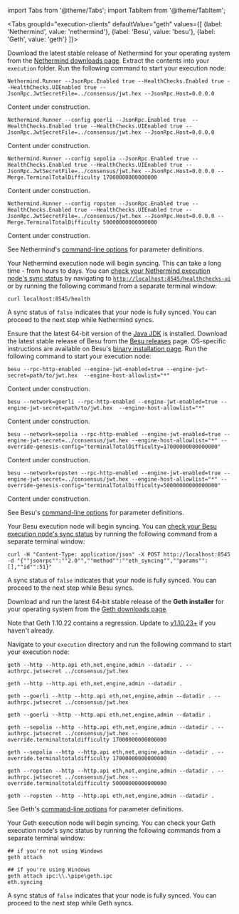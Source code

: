 import Tabs from '@theme/Tabs';
import TabItem from '@theme/TabItem';

<Tabs groupId="execution-clients" defaultValue="geth" values={[
{label: 'Nethermind', value: 'nethermind'},
{label: 'Besu', value: 'besu'},
{label: 'Geth', value: 'geth'}
]}>
  <TabItem value="nethermind">
   <p class='hidden-in-jwt-guide'>Download the latest stable release of Nethermind for your operating system from the <a href='https://downloads.nethermind.io/'>Nethermind downloads page</a>. Extract the contents into your <code>execution</code> folder. Run the following command to start your execution node:</p>
    <Tabs groupId="network" defaultValue="mainnet" values={[
        {label: 'Mainnet', value: 'mainnet'},
        {label: 'Goerli-Prater', value: 'goerli-prater'},
        {label: 'Sepolia', value: 'sepolia'},
        {label: 'Ropsten', value: 'ropsten'}
    ]}>
      <TabItem value="mainnet">
        <Tabs className='tabs-hidden-in-jwt-guide' groupId="protocol" defaultValue="jwt" values={[
            {label: 'JWT', value: 'jwt'},
            {label: 'IPC', value: 'ipc'}
            ]}>
                <TabItem value="jwt"><pre><code>Nethermind.Runner --JsonRpc.Enabled true --HealthChecks.Enabled true --HealthChecks.UIEnabled true --JsonRpc.JwtSecretFile=../consensus/jwt.hex --JsonRpc.Host=0.0.0.0</code></pre></TabItem>
                <TabItem value="ipc"><div class="admonition admonition-info alert alert--info"><div class="admonition-content"><p>Content under construction.</p></div></div></TabItem>
            </Tabs>
      </TabItem>
      <TabItem value="goerli-prater">
          <Tabs className='tabs-hidden-in-jwt-guide' groupId="protocol" defaultValue="jwt" values={[
            {label: 'JWT', value: 'jwt'},
            {label: 'IPC', value: 'ipc'}
            ]}>
                <TabItem value="jwt"><pre><code>Nethermind.Runner --config goerli --JsonRpc.Enabled true  --HealthChecks.Enabled true --HealthChecks.UIEnabled true --JsonRpc.JwtSecretFile=../consensus/jwt.hex --JsonRpc.Host=0.0.0.0</code></pre></TabItem>
                <TabItem value="ipc"><div class="admonition admonition-info alert alert--info"><div class="admonition-content"><p>Content under construction.</p></div></div></TabItem>
            </Tabs>
      </TabItem>
      <TabItem value="sepolia">
        <Tabs className='tabs-hidden-in-jwt-guide' groupId="protocol" defaultValue="jwt" values={[
            {label: 'JWT', value: 'jwt'},
            {label: 'IPC', value: 'ipc'}
            ]}>
                <TabItem value="jwt"><pre><code>Nethermind.Runner --config sepolia --JsonRpc.Enabled true --HealthChecks.Enabled true --HealthChecks.UIEnabled true --JsonRpc.JwtSecretFile=../consensus/jwt.hex --JsonRpc.Host=0.0.0.0 --Merge.TerminalTotalDifficulty 17000000000000000</code></pre></TabItem>
                <TabItem value="ipc"><div class="admonition admonition-info alert alert--info"><div class="admonition-content"><p>Content under construction.</p></div></div></TabItem>
            </Tabs>
      </TabItem>
      <TabItem value="ropsten">
        <Tabs className='tabs-hidden-in-jwt-guide'  groupId="protocol" defaultValue="jwt" values={[
            {label: 'JWT', value: 'jwt'},
            {label: 'IPC', value: 'ipc'}
            ]}>
                <TabItem value="jwt"><pre><code>Nethermind.Runner --config ropsten --JsonRpc.Enabled true --HealthChecks.Enabled true --HealthChecks.UIEnabled true --JsonRpc.JwtSecretFile=../consensus/jwt.hex --JsonRpc.Host=0.0.0.0 --Merge.TerminalTotalDifficulty 50000000000000000</code></pre></TabItem>
                <TabItem value="ipc"><div class="admonition admonition-info alert alert--info"><div class="admonition-content"><p>Content under construction.</p></div></div></TabItem>
            </Tabs>
      </TabItem>
    </Tabs>
    <p>See Nethermind's <a href='https://docs.nethermind.io/nethermind/ethereum-client/configuration'>command-line options</a> for parameter definitions.</p>
    <p class='hidden-in-jwt-guide'>Your Nethermind execution node will begin syncing. This can take a long time - from hours to days. You can <a href='https://docs.nethermind.io/nethermind/ethereum-client/monitoring-node-health'>check your Nethermind execution node's sync status</a> by navigating to <a href='http://localhost:8545/healthchecks-ui'><code>http://localhost:8545/healthchecks-ui</code></a> or by running the following command from a separate terminal window:</p>

```
curl localhost:8545/health 
```

  <p>A sync status of <code>false</code> indicates that your node is fully synced. You can proceed to the next step while Nethermind syncs.</p>
  </TabItem>
  <TabItem value="besu">
    <p class='hidden-in-jwt-guide'>Ensure that the latest 64-bit version of the <a href='https://www.oracle.com/java/technologies/downloads/'>Java JDK</a> is installed. Download the latest stable release of Besu from the <a href='https://github.com/hyperledger/besu/releases'>Besu releases</a> page. OS-specific instructions are available on Besu's <a href='https://besu.hyperledger.org/en/stable/HowTo/Get-Started/Installation-Options/Install-Binaries/'>binary installation page</a>. Run the following command to start your execution node:</p>
    <Tabs groupId="network" defaultValue="mainnet" values={[
        {label: 'Mainnet', value: 'mainnet'},
        {label: 'Goerli-Prater', value: 'goerli-prater'},
        {label: 'Sepolia', value: 'sepolia'},
        {label: 'Ropsten', value: 'ropsten'}
    ]}>
      <TabItem value="mainnet">
          <Tabs className='tabs-hidden-in-jwt-guide'  groupId="protocol" defaultValue="jwt" values={[
            {label: 'JWT', value: 'jwt'},
            {label: 'IPC', value: 'ipc'}
            ]}>
                <TabItem value="jwt"><pre><code>besu --rpc-http-enabled --engine-jwt-enabled=true --engine-jwt-secret=path/to/jwt.hex  --engine-host-allowlist="*"</code></pre></TabItem>
                <TabItem value="ipc"><div class="admonition admonition-danger alert alert--info"><div class="admonition-content"><p>Content under construction.</p></div></div></TabItem>
            </Tabs>
      </TabItem>
      <TabItem value="goerli-prater">
        <Tabs className='tabs-hidden-in-jwt-guide'  groupId="protocol" defaultValue="jwt" values={[
            {label: 'JWT', value: 'jwt'},
            {label: 'IPC', value: 'ipc'}
            ]}>
                <TabItem value="jwt"><pre><code>besu --network=goerli --rpc-http-enabled --engine-jwt-enabled=true --engine-jwt-secret=path/to/jwt.hex  --engine-host-allowlist="*"</code></pre></TabItem>
                <TabItem value="ipc"><div class="admonition admonition-danger alert alert--info"><div class="admonition-content"><p>Content under construction.</p></div></div></TabItem>
            </Tabs>
      </TabItem>
      <TabItem value="sepolia">
        <Tabs className='tabs-hidden-in-jwt-guide'  groupId="protocol" defaultValue="jwt" values={[
            {label: 'JWT', value: 'jwt'},
            {label: 'IPC', value: 'ipc'}
            ]}>
                <TabItem value="jwt"><pre><code>besu --network=sepolia --rpc-http-enabled --engine-jwt-enabled=true --engine-jwt-secret=../consensus/jwt.hex --engine-host-allowlist="*" --override-genesis-config="terminalTotalDifficulty=17000000000000000"</code></pre></TabItem>
                <TabItem value="ipc"><div class="admonition admonition-danger alert alert--info"><div class="admonition-content"><p>Content under construction.</p></div></div></TabItem>
            </Tabs>
      </TabItem>
      <TabItem value="ropsten">
        <Tabs className='tabs-hidden-in-jwt-guide'  groupId="protocol" defaultValue="jwt" values={[
            {label: 'JWT', value: 'jwt'},
            {label: 'IPC', value: 'ipc'}
            ]}>
                <TabItem value="jwt"><pre><code>besu --network=ropsten --rpc-http-enabled --engine-jwt-enabled=true --engine-jwt-secret=../consensus/jwt.hex --engine-host-allowlist="*" --override-genesis-config="terminalTotalDifficulty=50000000000000000"</code></pre></TabItem>
                <TabItem value="ipc"><div class="admonition admonition-danger alert alert--info"><div class="admonition-content"><p>Content under construction.</p></div></div></TabItem>
            </Tabs>
      </TabItem>
    </Tabs>
    <p>See Besu's <a href='https://besu.hyperledger.org/en/stable/Reference/CLI/CLI-Syntax/'>command-line options</a> for parameter definitions.</p>
    <p>Your Besu execution node will begin syncing. You can <a href='https://besu.hyperledger.org/en/stable/Reference/API-Methods/#eth_syncing'>check your Besu execution node's sync status</a> by running the following command from a separate terminal window:</p>

```
curl -H "Content-Type: application/json" -X POST http://localhost:8545 -d "{""jsonrpc"":""2.0"",""method"":""eth_syncing"",""params"":[],""id"":51}" 
```

  <p>A sync status of <code>false</code> indicates that your node is fully synced. You can proceed to the next step while Besu syncs.</p>
  </TabItem>
  <TabItem value="geth">
    <p class='hidden-in-jwt-guide hidden-in-mergeprep-guide'>Download and run the latest 64-bit stable release of the <strong>Geth installer</strong> for your operating system from the <a href='https://geth.ethereum.org/downloads/'>Geth downloads page</a>.</p>
    <div class="admonition admonition-danger alert alert--danger hidden-in-mergeprep-guide"><div class="admonition-content"><p>Note that Geth 1.10.22 contains a regression. Update to <a href='https://github.com/ethereum/go-ethereum/releases'>v1.10.23+</a> if you haven't already.</p></div></div>
    <p class='hidden-in-jwt-guide hidden-in-mergeprep-guide'>Navigate to your <code>execution</code> directory and run the following command to start your execution node:</p>
    <Tabs groupId="network" defaultValue="mainnet" values={[
        {label: 'Mainnet', value: 'mainnet'},
        {label: 'Goerli-Prater', value: 'goerli-prater'},
        {label: 'Sepolia', value: 'sepolia'},
        {label: 'Ropsten', value: 'ropsten'}
    ]}>
      <TabItem value="mainnet">
        <Tabs className='tabs-hidden-in-jwt-guide'  groupId="protocol" defaultValue="jwt" values={[
            {label: 'JWT', value: 'jwt'},
            {label: 'IPC', value: 'ipc'}
            ]}>
                <TabItem value="jwt"><pre><code>geth --http --http.api eth,net,engine,admin --datadir . --authrpc.jwtsecret ../consensus/jwt.hex </code></pre></TabItem>
                <TabItem value="ipc"><pre><code>geth --http --http.api eth,net,engine,admin --datadir . </code></pre></TabItem>
            </Tabs>
      </TabItem>
      <TabItem value="goerli-prater">
        <Tabs className='tabs-hidden-in-jwt-guide'  groupId="protocol" defaultValue="jwt" values={[
            {label: 'JWT', value: 'jwt'},
            {label: 'IPC', value: 'ipc'}
            ]}>
                <TabItem value="jwt"><pre><code>geth --goerli --http --http.api eth,net,engine,admin --datadir . --authrpc.jwtsecret ../consensus/jwt.hex </code></pre></TabItem>
                <TabItem value="ipc"><pre><code>geth --goerli --http --http.api eth,net,engine,admin --datadir . </code></pre></TabItem>
            </Tabs>
      </TabItem>
      <TabItem value="sepolia">
        <Tabs className='tabs-hidden-in-jwt-guide'  groupId="protocol" defaultValue="jwt" values={[
            {label: 'JWT', value: 'jwt'},
            {label: 'IPC', value: 'ipc'}
            ]}>
                <TabItem value="jwt"><pre><code>geth --sepolia --http --http.api eth,net,engine,admin --datadir . --authrpc.jwtsecret ../consensus/jwt.hex --override.terminaltotaldifficulty 17000000000000000</code></pre></TabItem>
                <TabItem value="ipc"><pre><code>geth --sepolia --http --http.api eth,net,engine,admin --datadir . --override.terminaltotaldifficulty 17000000000000000</code></pre></TabItem>
            </Tabs>
      </TabItem>
      <TabItem value="ropsten">
        <Tabs className='tabs-hidden-in-jwt-guide'  groupId="protocol" defaultValue="jwt" values={[
            {label: 'JWT', value: 'jwt'},
            {label: 'IPC', value: 'ipc'}
            ]}>
                <TabItem value="jwt"><pre><code>geth --ropsten --http --http.api eth,net,engine,admin --datadir . --authrpc.jwtsecret ../consensus/jwt.hex --override.terminaltotaldifficulty 50000000000000000</code></pre></TabItem>
                <TabItem value="ipc"><pre><code>geth --ropsten --http --http.api eth,net,engine,admin --datadir . </code></pre></TabItem>
            </Tabs>
      </TabItem>
    </Tabs>
    <p>See Geth's <a href='https://geth.ethereum.org/docs/interface/command-line-options'>command-line options</a> for parameter definitions.</p>
    <div class='hidden-in-mergeprep-guide'>
       <p>Your Geth execution node will begin syncing. You can check your Geth execution node's sync status by running the following commands from a separate terminal window:</p>

```
## if you're not using Windows
geth attach 

## if you're using Windows
geth attach ipc:\\.\pipe\geth.ipc
eth.syncing
```

  <p>A sync status of <code>false</code> indicates that your node is fully synced. You can proceed to the next step while Geth syncs.</p>
    </div> 
  </TabItem>
</Tabs>

